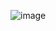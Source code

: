 ![image](https://github.com/WhisperLink/Program/assets/169333400/92e1e99b-0927-4474-af6a-cd0eab458338)
